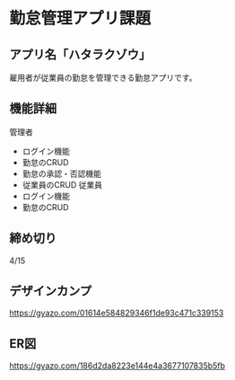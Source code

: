 # 勤怠管理アプリ課題
## アプリ名「ハタラクゾウ」
雇用者が従業員の勤怠を管理できる勤怠アプリです。

## 機能詳細
管理者
* ログイン機能
* 勤怠のCRUD
* 勤怠の承認・否認機能
* 従業員のCRUD
従業員
* ログイン機能
* 勤怠のCRUD

## 締め切り
4/15

## デザインカンプ
https://gyazo.com/01614e584829346f1de93c471c339153
## ER図
https://gyazo.com/186d2da8223e144e4a3677107835b5fb